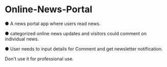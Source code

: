 # Online-News-Portal

●	A news portal app where users read news.

●	categorized online news updates and visitors could comment on individual news. 

●	User needs to input details for Comment and get newsletter notification.

Don't use it for professional use.
